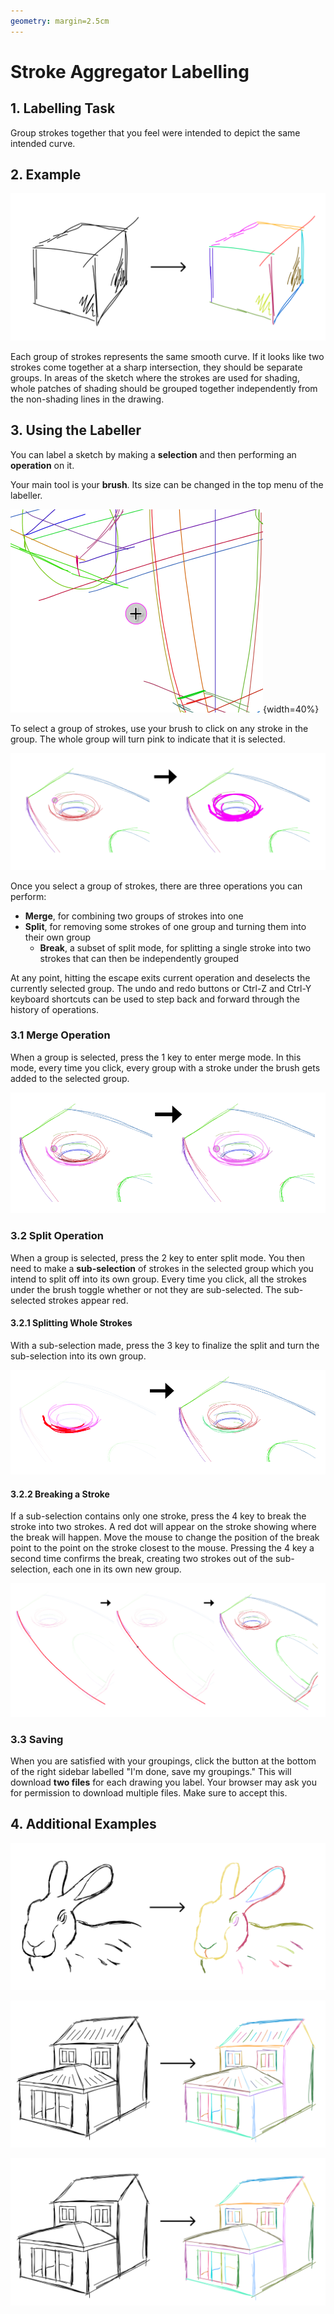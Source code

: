 ```yaml
---
geometry: margin=2.5cm
---
```


# Stroke Aggregator Labelling

## 1. Labelling Task

Group strokes together that you feel were intended to depict the same intended curve.

## 2. Example

![](img/simple.png)

Each group of strokes represents the same smooth curve. If it looks like two strokes come together at a sharp intersection, they should be separate groups. In areas of the sketch where the strokes are used for shading, whole patches of shading should be grouped together independently from the non-shading lines in the drawing.

## 3. Using the Labeller

You can label a sketch by making a **selection** and then performing an **operation** on it.

Your main tool is your **brush**. Its size can be changed in the top menu of the labeller.

![The brush under the mouse cursor](img/brush.png){width=40%}

To select a group of strokes, use your brush to click on any stroke in the group. The whole group will turn pink to indicate that it is selected.

![Selecting the group of red strokes](img/select.png)

Once you select a group of strokes, there are three operations you can perform:

- **Merge**, for combining two groups of strokes into one
- **Split**, for removing some strokes of one group and turning them into their own group
  - **Break**, a subset of split mode, for splitting a single stroke into two strokes that can then be independently grouped

At any point, hitting the escape exits current operation and deselects the currently selected group. The undo and redo buttons or Ctrl-Z and Ctrl-Y keyboard shortcuts can be used to step back and forward through the history of operations.

### 3.1 Merge Operation

When a group is selected, press the 1 key to enter merge mode. In this mode, every time you click, every group with a stroke under the brush gets added to the selected group.

![Merging the group of red strokes into the currently selected group (shown in pink)](img/merge.png)

### 3.2 Split Operation

When a group is selected, press the 2 key to enter split mode. You then need to make a **sub-selection** of strokes in the selected group which you intend to split off into its own group. Every time you click, all the strokes under the brush toggle whether or not they are sub-selected. The sub-selected strokes appear red.

#### 3.2.1 Splitting Whole Strokes

With a sub-selection made, press the 3 key to finalize the split and turn the sub-selection into its own group.

![Splitting the subselection (shown in red on the left) from its group (shown in pink on the left)](img/split.png)

#### 3.2.2 Breaking a Stroke

If a sub-selection contains only one stroke, press the 4 key to break the stroke into two strokes. A red dot will appear on the stroke showing where the break will happen. Move the mouse to change the position of the break point to the point on the stroke closest to the mouse. Pressing the 4 key a second time confirms the break, creating two strokes out of the sub-selection, each one in its own new group.

![Breaking a single stroke into two, starting with a sub-selection of one stroke (shown in red)](img/break.png)

### 3.3 Saving

When you are satisfied with your groupings, click the button at the bottom of the right sidebar labelled "I'm done, save my groupings." This will download **two files** for each drawing you label. Your browser may ask you for permission to download multiple files. Make sure to accept this.

## 4. Additional Examples

![](img/bunny.png)

![](img/house.png)

![](img/house2.png)

